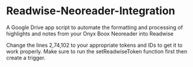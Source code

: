 # Readwise-Neoreader-Integration
A Google Drive app script to automate the formatting and processing of highlights and notes from your Onyx Boox Neoreader into Readwise

Change the lines 2,74,102 to your appropriate tokens and IDs to get it to work properly.
Make sure to run the setReadwiseToken function first then create a trigger.
